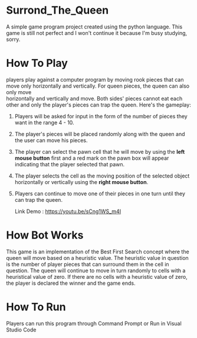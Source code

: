 # Surrond_The_Queen
A simple game program project created using the python language. This game is still not perfect and I won't continue it because I'm busy studying, sorry.

# How To Play
  players play against a computer program by moving rook pieces that can move only horizontally and vertically. For queen pieces, the queen can also only move    
horizontally and vertically and move. Both sides' pieces cannot eat each other and only the player's pieces can trap the queen. Here's the gameplay:

1. Players will be asked for input in the form of the number of pieces they want in the range 4 - 10.
2. The player's pieces will be placed randomly along with the queen and the user can move his pieces.
3. The player can select the pawn cell that he will move by using the <strong>left mouse button</strong> first and a red mark on the pawn box will appear indicating that the player selected that pawn.
4. The player selects the cell as the moving position of the selected object horizontally or vertically using the <strong>right mouse button</strong>.
5. Players can continue to move one of their pieces in one turn until they can trap the queen.

   Link Demo : https://youtu.be/sCng1WS_m4I

# How Bot Works
  This game is an implementation of the Best First Search concept where the queen will move based on a heuristic value. The heuristic value in question is the number of player pieces that can surround them in the cell in question. The queen will continue to move in turn randomly to cells with a heuristical value of zero. If there are no cells with a heuristic value of zero, the player is declared the winner and the game ends.

# How To Run
  Players can run this program through Command Prompt or Run in Visual Studio Code
